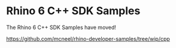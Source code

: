 Rhino 6 C++ SDK Samples
=========================

The Rhino 6 C++ SDK Samples have moved!

https://github.com/mcneel/rhino-developer-samples/tree/wip/cpp